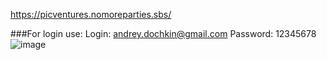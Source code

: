 https://picventures.nomoreparties.sbs/

###For login use:
Login: andrey.dochkin@gmail.com
Password: 12345678
![image](https://github.com/AndreyDochkin/mesto-frontend/assets/37371996/ffaa2cfc-6ff7-4556-b365-ee12b19bc415)
